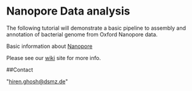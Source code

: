 # Nanopore Data analysis

The following tutorial will demonstrate a basic pipeline to assembly and annotation of bacterial genome from Oxford Nanopore data.

Basic information about [Nanopore](https://nanoporetech.com/nanopore-sequencing-data-analysis)


Please see our [wiki](https://github.com/hirenbioinfo/Oxford-nanopore-data-analysis/wiki) site for more info.

##Contact

"hiren.ghosh@dsmz.de"

